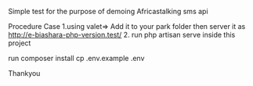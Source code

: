 Simple test for the purpose of demoing Africastalking sms api

Procedure
Case
    1.using valet=> Add it to your park folder then server it as http://e-biashara-php-version.test/
    2. run php artisan serve inside this project

run composer install
cp .env.example .env

Thankyou